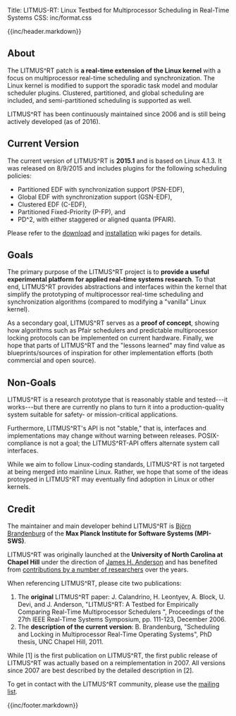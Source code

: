 Title:  LITMUS-RT: Linux Testbed for Multiprocessor Scheduling in Real-Time Systems
CSS:    inc/format.css


{{inc/header.markdown}}

## About

The LITMUS^RT patch is **a real-time extension of the Linux kernel** with a focus on multiprocessor real-time scheduling and synchronization. The Linux kernel is modified to support the sporadic task model and modular scheduler plugins. Clustered, partitioned, and global scheduling are included, and semi-partitioned scheduling is supported as well.

LITMUS^RT has been continuously maintained since 2006 and is still being actively developed (as of 2016).

## Current Version

The current version of LITMUS^RT is **2015.1** and is based on Linux 4.1.3.
It was released on 8/9/2015 and includes plugins for the following
scheduling policies:

- Partitioned EDF with synchronization support (PSN-EDF),
- Global EDF with synchronization support (GSN-EDF),
- Clustered EDF (C-EDF),
- Partitioned Fixed-Priority (P-FP), and
- PD^2, with either staggered or aligned quanta (PFAIR).
    
Please refer to the <a href="http://wiki.litmus-rt.org/litmus/Releases">download</a> and <a href="http://wiki.litmus-rt.org/litmus/InstallationInstructions">installation</a> wiki pages for details.



## Goals

The primary purpose of the LITMUS^RT project is to **provide  a useful experimental platform for applied real-time systems research**. To that end, LITMUS^RT provides abstractions and interfaces within the kernel that simplify the prototyping of multiprocessor real-time scheduling and synchronization algorithms (compared to modifying a "vanilla" Linux kernel).

As a secondary goal, LITMUS^RT serves as a **proof of concept**, showing how algorithms such as Pfair schedulers and predictable multiprocessor locking protocols can be implemented on current hardware. Finally, we hope that parts of LITMUS^RT and the "lessons learned" may find value as blueprints/sources of inspiration for other  implementation efforts (both commercial and open source).



## Non-Goals

LITMUS^RT is a research prototype that is reasonably stable and tested---it works---but there are currently no plans to turn it into a production-quality system suitable for safety- or mission-critical applications.

Furthermore, LITMUS^RT's API is not "stable," that is, interfaces and implementations may change without warning between releases. POSIX-compliance is not a goal; the LITMUS^RT-API offers alternate system call interfaces.

While we aim to follow Linux-coding standards, LITMUS^RT is not targeted at being merged into mainline Linux. Rather, we hope that some of the ideas protoyped in LITMUS^RT may eventually find adoption in Linux or other kernels.


## Credit

The maintainer and main developer behind LITMUS^RT is <a href="http://www.mpi-sws.org/~bbb">Bj&ouml;rn Brandenburg</a> of the **Max Planck Institute for Software Systems (MPI-SWS)**.

LITMUS^RT was originally launched at the **University of North Carolina at Chapel Hill** under the direction of <a href="http://www.cs.unc.edu/~anderson/">James H. Anderson</a> and has benefited from [contributions by a number of researchers](credits.html) over the years.


When referencing LITMUS^RT, please cite two publications:

1. The **original** LITMUS^RT paper: J. Calandrino, H. Leontyev, A. Block, U. Devi, and J. Anderson, "LITMUS^RT: A Testbed for Empirically Comparing Real-Time Multiprocessor Schedulers ", Proceedings of the 27th IEEE Real-Time Systems Symposium, pp. 111-123, December 2006.
2. The **description of the current version**: B. Brandenburg, "Scheduling and Locking in Multiprocessor Real-Time Operating Systems", PhD thesis, UNC Chapel Hill, 2011.

While [1] is the first publication on LITMUS^RT, the first public release of LITMUS^RT was actually based on a reimplementation in 2007. All versions since 2007 are best described by the detailed description in [2].

To get in contact with the LITMUS^RT community, please use the <a href="https://wiki.litmus-rt.org/litmus/Mailinglist">mailing list</a>.


{{inc/footer.markdown}}

